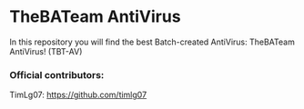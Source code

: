 # TheBATeam AntiVirus

In this repository you will find the best Batch-created AntiVirus: TheBATeam AntiVirus! (TBT-AV)

### Official contributors:

TimLg07: https://github.com/timlg07
